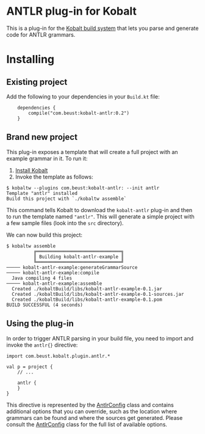 #  ANTLR plug-in for Kobalt

This is a plug-in for the [Kobalt build system](http://beust.com/kobalt) that lets you parse and generate code for ANTLR grammars.

# Installing

## Existing project

Add the following to your dependencies in your `Build.kt` file:

```
    dependencies {
        compile("com.beust:kobalt-antlr:0.2")
    }
```

## Brand new project
 
This plug-in exposes a template that will create a full project with an example grammar in it. To run it:

1. [Install Kobalt](http://beust.com/kobalt/getting-started/index.html#installing)
2. Invoke the template as follows:

```
$ kobaltw --plugins com.beust:kobalt-antlr: --init antlr
Template "antlr" installed
Build this project with `./kobaltw assemble`
```

This command tells Kobalt to download the `kobalt-antlr` plug-in and then to run the template named `"antlr"`. This will generate a simple project with
a few sample files (look into the `src` directory).

We can now build this project:

```
$ kobaltw assemble
          ╔═══════════════════════════════╗
          ║ Building kobalt-antlr-example ║
          ╚═══════════════════════════════╝
───── kobalt-antlr-example:generateGrammarSource
───── kobalt-antlr-example:compile
  Java compiling 4 files
───── kobalt-antlr-example:assemble
  Created ./kobaltBuild/libs/kobalt-antlr-example-0.1.jar
  Created ./kobaltBuild/libs/kobalt-antlr-example-0.1-sources.jar
  Created ./kobaltBuild/libs/kobalt-antlr-example-0.1.pom
BUILD SUCCESSFUL (4 seconds)
```

## Using the plug-in

In order to trigger ANTLR parsing in your build file, you need to import and invoke the `antlr{}` directive:

```
import com.beust.kobalt.plugin.antlr.*

val p = project {
    // ...

    antlr {
    }
}
```

This directive is represented by the [AntlrConfig](https://github.com/cbeust/kobalt-antlr/blob/master/src/main/kotlin/com/beust/kobalt/plugin/antlr/AntlrConfig.kt) class and contains additional options that you can override, such as the location where grammars can be found and where the sources get generated. Please consult the [AntlrConfig](https://github.com/cbeust/kobalt-antlr/blob/master/src/main/kotlin/com/beust/kobalt/plugin/antlr/AntlrConfig.kt) class for the full list of available options.







